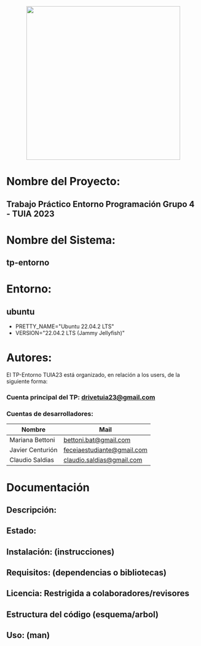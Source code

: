 <p align="center"><img src="https://drivetuia23/tp-entorno/main/logo-fceia-unr-azul.svg" width="400"></a></p>

# Nombre del Proyecto: 
  ## Trabajo Práctico Entorno Programación Grupo 4 - TUIA 2023

# Nombre del Sistema: 
  ## tp-entorno

# Entorno: 
  ## ubuntu 
*  PRETTY_NAME="Ubuntu 22.04.2 LTS"
*  VERSION="22.04.2 LTS (Jammy Jellyfish)"

# Autores:
El TP-Entorno TUIA23 está organizado, en relación a los users, de la siguiente forma:
### Cuenta principal del TP: drivetuia23@gmail.com
### Cuentas de desarrolladores: 
| Nombre  | Mail |
|---------|-------------|
| Mariana Bettoni | bettoni.bat@gmail.com |
| Javier Centurión | feceiaestudiante@gmail.com |
| Claudio Saldias | claudio.saldias@gmail.com |

# Documentación
## Descripción:
## Estado:
## Instalación: (instrucciones)
## Requisitos: (dependencias o bibliotecas)
## Licencia: Restrigida a colaboradores/revisores
## Estructura del código (esquema/arbol)
## Uso: (man)
